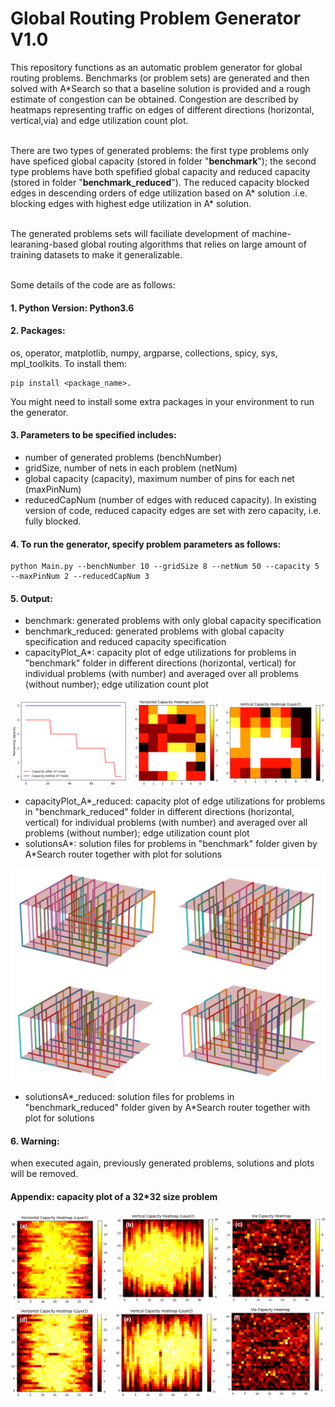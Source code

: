 # Global Routing Problem Generator V1.0
This repository functions as an automatic problem generator for global routing problems. Benchmarks (or problem sets)  are generated and then solved with A\*Search so that a baseline solution is provided and a rough estimate of congestion can be obtained.
Congestion are described by heatmaps representing traffic on edges of different directions (horizontal, vertical,via) and edge utilization count plot.

<br />There are two types of generated problems: the first type problems only have speficed global capacity (stored in folder "**benchmark**"); the second type problems have both spefified global capacity and reduced capacity (stored in folder "**benchmark_reduced**"). The reduced capacity blocked edges in descending orders of edge utilization based on A\* solution .i.e. blocking edges with highest edge utilization in A\* solution.

<br /> The generated problems sets will faciliate development of machine-learaning-based global routing algorithms that relies on large amount of training datasets to make it generalizable.

<br /> Some details of the code are as follows:
#### 1. Python Version: Python3.6
#### 2. Packages: 
os, operator, matplotlib, numpy, argparse, collections, spicy, sys, mpl_toolkits. To install them:
```
pip install <package_name>.
```
You might need to install some extra packages in your environment to run the generator.

#### 3. Parameters to be specified includes: 
- number of generated problems (benchNumber)
- gridSize, number of nets in each problem (netNum) 
- global capacity (capacity), maximum number of pins for each net (maxPinNum)
- reducedCapNum (number of edges with reduced capacity). 
In existing version of code, reduced capacity edges are set with zero capacity, i.e. fully blocked.
####  4. To run the generator, specify problem parameters as follows:
```
python Main.py --benchNumber 10 --gridSize 8 --netNum 50 --capacity 5 --maxPinNum 2 --reducedCapNum 3
```
#### 5. Output:
- benchmark: generated problems with only global capacity specification
- benchmark_reduced: generated problems with global capacity specification and reduced capacity specification
- capacityPlot_A*: capacity plot of edge utilizations for problems in "benchmark" folder in different directions (horizontal, vertical) for individual problems (with number) and averaged over all problems (without number); edge utilization count plot
<p align="center">
<img src="Images/CapPlot.png" alt="drawing" width="800">
</p>

- capacityPlot_A*_reduced:  capacity plot of edge utilizations for problems in "benchmark_reduced" folder in different directions (horizontal, vertical) for individual problems (with number) and averaged over all problems (without number); edge utilization count plot
- solutionsA*: solution files for problems in "benchmark" folder given by A*Search router together with plot for solutions
<p align="center">
<img src="Images/SolPlot.png" alt="drawing" width="600">
</p>

- solutionsA*_reduced: solution files for problems in "benchmark_reduced" folder given by A*Search router together with plot for solutions
#### 6. Warning: 
when executed again, previously generated problems, solutions and plots will be removed.

#### Appendix: capacity plot of a 32*32 size problem
<p align="center">
<img src="Images/CapPlot32.png" alt="drawing" width="800">
</p>
